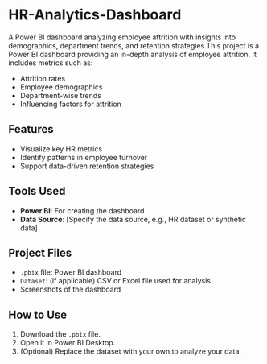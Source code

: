 # HR-Analytics-Dashboard
A Power BI dashboard analyzing employee attrition with insights into demographics, department trends, and retention strategies
This project is a Power BI dashboard providing an in-depth analysis of employee attrition. It includes metrics such as:
- Attrition rates
- Employee demographics
- Department-wise trends
- Influencing factors for attrition

## Features
- Visualize key HR metrics
- Identify patterns in employee turnover
- Support data-driven retention strategies

## Tools Used
- **Power BI**: For creating the dashboard
- **Data Source**: [Specify the data source, e.g., HR dataset or synthetic data]

## Project Files
- `.pbix` file: Power BI dashboard
- `Dataset`: (if applicable) CSV or Excel file used for analysis
- Screenshots of the dashboard

## How to Use
1. Download the `.pbix` file.
2. Open it in Power BI Desktop.
3. (Optional) Replace the dataset with your own to analyze your data.


